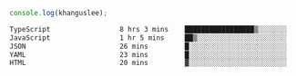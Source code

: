 ```js
console.log(khanguslee);
```

<!--START_SECTION:waka-->

```txt
TypeScript                 8 hrs 3 mins    █████████████████▒░░░░░░░   69.61 %
JavaScript                 1 hr 5 mins     ██▒░░░░░░░░░░░░░░░░░░░░░░   09.38 %
JSON                       26 mins         █░░░░░░░░░░░░░░░░░░░░░░░░   03.79 %
YAML                       23 mins         █░░░░░░░░░░░░░░░░░░░░░░░░   03.39 %
HTML                       20 mins         ▓░░░░░░░░░░░░░░░░░░░░░░░░   02.98 %
```

<!--END_SECTION:waka-->

<!--
**khanguslee/khanguslee** is a ✨ _special_ ✨ repository because its `README.md` (this file) appears on your GitHub profile.

Here are some ideas to get you started:

- 🔭 I’m currently working on ...
- 🌱 I’m currently learning ...
- 👯 I’m looking to collaborate on ...
- 🤔 I’m looking for help with ...
- 💬 Ask me about ...
- 📫 How to reach me: ...
- 😄 Pronouns: ...
- ⚡ Fun fact: ...
-->
